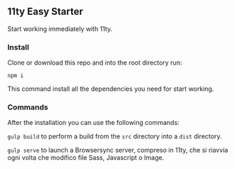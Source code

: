 ## 11ty Easy Starter
Start working immediately with 11ty.

### Install
Clone or download this repo and into the root directory run:

  `npm i`

This command install all the dependencies you need for start working.

### Commands
After the installation you can use the following commands:

`gulp build` to perform a build from the `src` directory into a `dist` directory.

`gulp serve` to launch a Browsersync server, compreso in 11ty, che si riavvia ogni volta che modifico file Sass, Javascript o Image.
